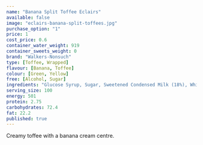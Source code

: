 ```yaml
---
name: "Banana Split Toffee Eclairs"
available: false
image: "eclairs-banana-split-toffees.jpg"
purchase_option: "1"
price: 1
cost_price: 0.6
container_water_weight: 919
container_sweets_weight: 0
brand: "Walkers-Nonsuch"
type: [Toffee, Wrapped]
flavour: [Banana, Toffee]
colour: [Green, Yellow]
free: [Alcohol, Sugar]
ingredients: "Glucose Syrup, Sugar, Sweetened Condensed Milk (18%), White Chocolate (16%) (Sugar, Whole Milk Powder, Cocoa Butter, Skimmed Milk Powder. Emulsifier: Soya Lecithin) Vegetable Oil, Butter (3%), Salt, Molasses, Emulsifier (E471)"
serving_size: 100
energy: 501
protein: 2.75
carbohydrates: 72.4
fat: 22.2
published: true
---
```

Creamy toffee with a banana cream centre.